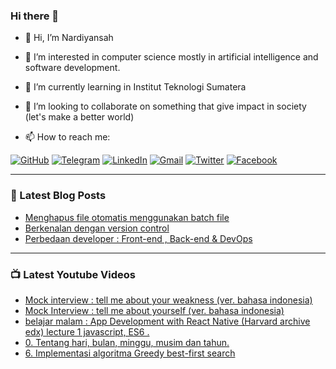 ### Hi there 👋

- 👋 Hi, I’m Nardiyansah
- 👀 I’m interested in computer science mostly in artificial intelligence and software development.
- 🌱 I’m currently learning in Institut Teknologi Sumatera
- 👯 I’m looking to collaborate on something that give impact in society (let's make a better world)

- 📫 How to reach me:

[![GitHub](https://img.shields.io/badge/--github?label=Github&logo=GitHub&style=social)](https://github.com/nardiyansah) 
[![Telegram](https://img.shields.io/badge/--telegram?label=Telegram&logo=Telegram&style=social)](https://t.me/naradiyan) 
[![LinkedIn](https://img.shields.io/badge/--linkedin?label=LinkedIn&logo=LinkedIn&style=social)](https://www.linkedin.com/in/nardiyansah/)
[![Gmail](https://img.shields.io/badge/--linkedin?label=Gmail&logo=gmail&style=social)](mailto:janatri1398@gmail.com)
[![Twitter](https://img.shields.io/badge/--twitter?label=Twitter&logo=twitter&style=social)](https://twitter.com/janatri1398)
[![Facebook](https://img.shields.io/badge/--twitter?label=Facebook&logo=facebook&style=social)](https://web.facebook.com/nardiyansah.trijatmiko/)

---

### 📝 Latest Blog Posts
<!-- BLOG-POST-LIST:START -->
- [Menghapus file otomatis menggunakan batch file](https://nardiyansah.medium.com/menghapus-file-otomatis-menggunakan-batch-file-21d80e4626d6?source=rss-b541378ed797------2)
- [Berkenalan dengan version control](https://nardiyansah.medium.com/berkenalan-dengan-version-control-4f3d3d995cf4?source=rss-b541378ed797------2)
- [Perbedaan developer : Front-end , Back-end & DevOps](https://nardiyansah.medium.com/perbedaan-developer-front-end-back-end-devops-55fe248d213a?source=rss-b541378ed797------2)
<!-- BLOG-POST-LIST:END -->

---

### 📺 Latest Youtube Videos
<!-- YOUTUBE:START -->
- [Mock interview : tell me about your weakness (ver. bahasa indonesia)](https://www.youtube.com/watch?v=QGWLdVOLWo4)
- [Mock Interview : tell me about yourself (ver. bahasa indonesia)](https://www.youtube.com/watch?v=TFFe2FDTP-A)
- [belajar malam : App Development with React Native (Harvard archive edx) lecture 1 javascript, ES6 .](https://www.youtube.com/watch?v=o7qynSAiPnI)
- [0. Tentang hari, bulan, minggu, musim dan tahun.](https://www.youtube.com/watch?v=PRfQaaRlXhw)
- [6. Implementasi algoritma Greedy best-first search](https://www.youtube.com/watch?v=FFnWdrYGtj4)
<!-- YOUTUBE:END -->
